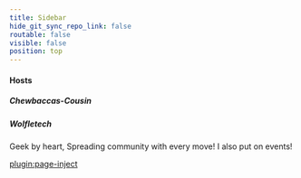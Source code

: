 ```yaml
---
title: Sidebar
hide_git_sync_repo_link: false
routable: false
visible: false
position: top
---
```


#### Hosts

##### Chewbaccas-Cousin

##### Wolfletech
Geek by heart, Spreading community with every move! I also put on events!

[plugin:page-inject](/twitterfeed)
